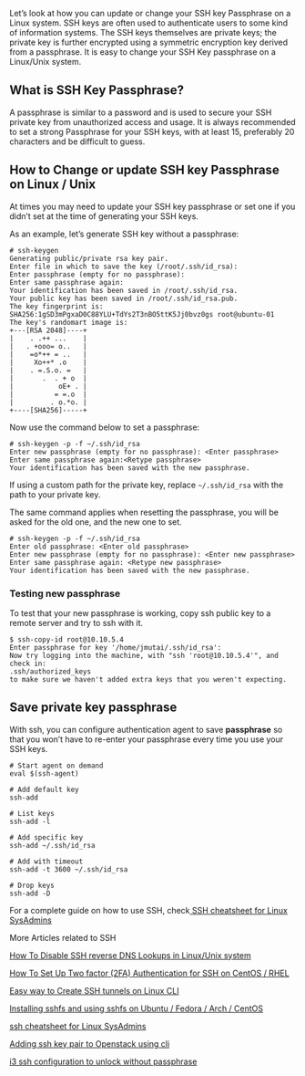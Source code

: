 Let’s look at how you can update or change your SSH key Passphrase on a Linux system. SSH keys are often used to authenticate users to some kind of information systems. The SSH keys themselves are private keys; the private key is further encrypted using a symmetric encryption key derived from a passphrase. It is easy to change your SSH Key passphrase on a Linux/Unix system.

What is SSH Key Passphrase?
---------------------------

A passphrase is similar to a password and is used to secure your SSH private key from unauthorized access and usage. It is always recommended to set a strong Passphrase for your SSH keys, with at least 15, preferably 20 characters and be difficult to guess.

How to Change or update SSH key Passphrase on Linux / Unix
----------------------------------------------------------

At times you may need to update your SSH key passphrase or set one if you didn’t set at the time of generating your SSH keys.

As an example, let’s generate SSH key without a passphrase:

    # ssh-keygen 
    Generating public/private rsa key pair.
    Enter file in which to save the key (/root/.ssh/id_rsa): 
    Enter passphrase (empty for no passphrase): 
    Enter same passphrase again: 
    Your identification has been saved in /root/.ssh/id_rsa.
    Your public key has been saved in /root/.ssh/id_rsa.pub.
    The key fingerprint is:
    SHA256:1gSD3mPgxaD0C88YLU+TdYs2T3nBO5ttK5Jj0bvz0gs root@ubuntu-01
    The key's randomart image is:
    +---[RSA 2048]----+
    |    . .++ ...    |
    |   . +ooo= o..   |
    |    =o*++ = ..   |
    |     Xo++* .o    |
    |    . =.S.o. =   |
    |       .  . + o  |
    |           oE+ . |
    |          = =.o  |
    |         . o.*o. |
    +----[SHA256]-----+

Now use the command below to set a passphrase:

    # ssh-keygen -p -f ~/.ssh/id_rsa
    Enter new passphrase (empty for no passphrase): <Enter passphrase>
    Enter same passphrase again:<Retype passphrase>
    Your identification has been saved with the new passphrase.

If using a custom path for the private key, replace `~/.ssh/id_rsa` with the path to your private key.

The same command applies when resetting the passphrase, you will be asked for the old one, and the new one to set.

    # ssh-keygen -p -f ~/.ssh/id_rsa
    Enter old passphrase: <Enter old passphrase>
    Enter new passphrase (empty for no passphrase): <Enter new passphrase> 
    Enter same passphrase again: <Retype new passphrase>
    Your identification has been saved with the new passphrase.

### Testing new passphrase

To test that your new passphrase is working, copy ssh public key to a remote server and try to ssh with it.

    $ ssh-copy-id root@10.10.5.4
    Enter passphrase for key '/home/jmutai/.ssh/id_rsa': 
    Now try logging into the machine, with "ssh 'root@10.10.5.4'", and check in:
    .ssh/authorized_keys
    to make sure we haven't added extra keys that you weren't expecting.

Save private key passphrase
---------------------------

With ssh, you can configure authentication agent to save **passphrase** so that you won’t have to re-enter your passphrase every time you use your SSH keys.

    # Start agent on demand
    eval $(ssh-agent) 

    # Add default key
    ssh-add 

    # List keys
    ssh-add -l 

    # Add specific key
    ssh-add ~/.ssh/id_rsa 

    # Add with timeout
    ssh-add -t 3600 ~/.ssh/id_rsa

    # Drop keys
    ssh-add -D 

For a complete guide on how to use SSH, check[ SSH cheatsheet for Linux SysAdmins](https://computingforgeeks.com/ssh-cheatsheet-for-sysadmins/)

More Articles related to SSH

[How To Disable SSH reverse DNS Lookups in Linux/Unix system](https://computingforgeeks.com/how-to-disable-ssh-reverse-dns-lookups-in-linux-unix-system/)

[How To Set Up Two factor (2FA) Authentication for SSH on CentOS / RHEL](https://computingforgeeks.com/how-to-set-up-two-factor-2fa-authentication-for-ssh-on-centos-rhel-8-7/)

[Easy way to Create SSH tunnels on Linux CLI](https://computingforgeeks.com/easy-way-to-create-ssh-tunnels-on-linux-cli/)

[Installing sshfs and using sshfs on Ubuntu / Fedora / Arch / CentOS](https://computingforgeeks.com/installing-using-sshfs-ubuntu-fedora-arch-centos/)

[ssh cheatsheet for Linux SysAdmins](https://computingforgeeks.com/ssh-cheatsheet-for-sysadmins/)

[Adding ssh key pair to Openstack using cli](https://computingforgeeks.com/adding-keypairs-to-openstack-using-cli/)

[i3 ssh configuration to unlock without passphrase](https://computingforgeeks.com/configure-i3-ssh-passphrase/)